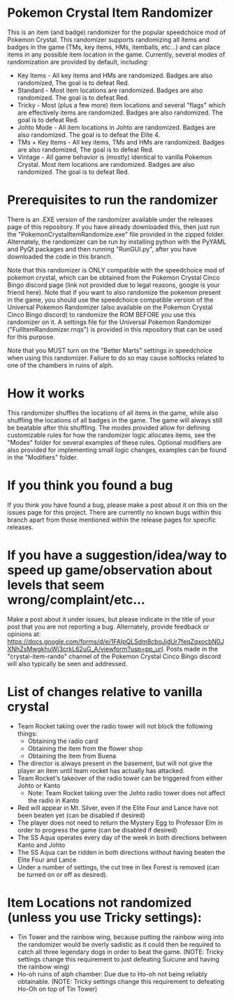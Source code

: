# Pokemon Crystal Item Randomizer
This is an item (and badge) randomizer for the popular speedchoice mod of Pokemon Crystal. This randomizer supports randomizing all items and badges in the game (TMs, key items, HMs, itemballs, etc...) and can place items in any possible item location in the game. Currently, several modes of randomization are provided by default, including:
  * Key Items - All key items and HMs are randomized. Badges are also randomized, The goal is to defeat Red.
  * Standard - Most item locations are randomized. Badges are also randomized. The goal is to defeat Red.
  * Tricky - Most (plus a few more) item locations and several "flags" which are effectively items are randomized. Badges are also randomized. The goal is to defeat Red.
  * Johto Mode - All item locations in Johto are randomized. Badges are also randomized. The goal is to defeat the Elite 4.
  * TMs + Key Items - All key items, TMs and HMs are randomized. Badges are also randomized, The goal is to defeat Red.
  * Vintage - All game behavior is (mostly) identical to vanilla Pokemon Crystal. Most item locations are randomized. Badges are also randomized. The goal is to defeat Red. 
# Prerequisites to run the randomizer
There is an .EXE version of the randomizer available under the releases page of this repository. If you have already downloaded this, then just run the "PokemonCrystalItemRandomize.exe" file provided in the zipped folder.
Alternately, the randomizer can be run by installing python with the PyYAML and PyQt packages and then running "RunGUI.py", after you have downloaded the code in this branch.

Note that this randomizer is ONLY compatible with the speedchoice mod of pokemon crystal, which can be obtained from the Pokemon Crystal Cinco Bingo discord page (link not provided due to legal reasons, google is your friend here). Note that if you want to also randomize the pokemon present in the game, you should use the speedchoice compatible version of the Universal Pokemon Randomizer (also available on the Pokemon Crystal Cinco Bingo discord) to randomize the ROM BEFORE you use this randomizer on it. A settings file for the Universal Pokemon Randomizer ("FullItemRandomizer.rnqs") is provided in this repository that can be used for this purpose.

Note that you MUST turn on the "Better Marts" settings in speedchoice when using this randomizer. Failure to do so may cause softlocks related to one of the chambers in ruins of alph.

# How it works
This randomizer shuffles the locations of all items in the game, while also shuffling the locations of all badges in the game. The game will always still be beatable after this shuffling. The modes provided allow for defining customizable rules for how the randomizer logic allocates items, see the "Modes" folder for several examples of these rules. Optional modifiers are also provided for implementing small logic changes, examples can be found in the "Modifiers" folder.

# If you think you found a bug
If you think you have found a bug, please make a post about it on this on the issues page for this project. There are currently no known bugs within this branch apart from those mentioned within the release pages for specific releases.

# If you have a suggestion/idea/way to speed up game/observation about levels that seem wrong/complaint/etc...
Make a post about it under issues, but please indicate in the title of your post that you are not reporting a bug. Alternately, provide feedback or opinions at: https://docs.google.com/forms/d/e/1FAIpQLSdm8cboJjdUr7feqZqxocbN0JXNhZsMwgkhuWj3crkL62uG_A/viewform?usp=pp_url. Posts made in the "crystal-item-rando" channel of the Pokemon Crystal Cinco Bingo discord will also typically be seen and addressed.

# List of changes relative to vanilla crystal
  * Team Rocket taking over the radio tower will not block the following things:
    * Obtaining the radio card
    * Obtaining the item from the flower shop
    * Obtaining the item from Buena
  * The director is always present in the basement, but will not give the player an item until team rocket has actually has attacked.
  * Team Rocket's takeover of the radio tower can be triggered from either Johto or Kanto
    * Note: Team Rocket taking over the Johto radio tower does not affect the radio in Kanto
  * Red will appear in Mt. Silver, even if the Elite Four and Lance have not been beaten yet (can be disabled if desired)
  * The player does not need to return the Mystery Egg to Professor Elm in order to progress the game (can be disabled if desired)
  * The SS Aqua operates every day of the week in both directions between Kanto and Johto
  * The SS Aqua can be ridden in both directions without having beaten the Elite Four and Lance
  * Under a number of settings, the cut tree in Ilex Forest is removed (can be turned on or off as desired).
# Item Locations not randomized (unless you use Tricky settings):
  * Tin Tower and the rainbow wing, because putting the rainbow wing into the randomizer would be overly sadistic as it could then be required to catch all three legendary dogs in order  to beat the game. (NOTE: Tricky settings change this requirement to just defeating Suicune and having the rainbow wing)
  * Ho-oh ruins of alph chamber: Due due to Ho-oh not being reliably obtainable. (NOTE: Tricky settings change this requirement to defeating Ho-Oh on top of Tin Tower)
